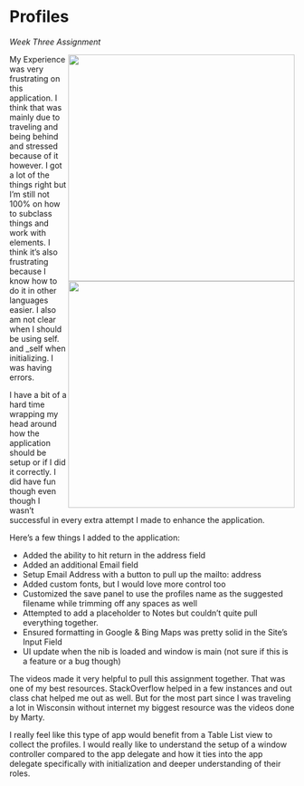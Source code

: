Profiles
=========

_Week Three Assignment_

<img src="http://cl.ly/image/1z290b0r2c2j/Screen%20Shot%202014-07-31%20at%2012.05.30%20AM.png" width="400px" align="right" /><img src="http://cl.ly/image/0f0f0A2d3Q1f/Screen%20Shot%202014-07-30%20at%2011.17.11%20PM.png" width="400px" align="right" />

My Experience was very frustrating on this application. I think that was mainly due to traveling and being behind and stressed because of it however. I got a lot of the things right but I’m still not 100% on how to subclass things and work with elements. I think it’s also frustrating because I know how to do it in other languages easier. I also am not clear when I should be using self. and _self when initializing. I was having errors. 

I have a bit of a hard time wrapping my head around how the application should be setup or if I did it correctly. I did have fun though even though I wasn’t successful in every extra attempt I made to enhance the application.

Here’s a few things I added to the application:

* Added the ability to hit return in the address field
* Added an additional Email field
* Setup Email Address with a button to pull up the mailto: address
* Added custom fonts, but I would love more control too
* Customized the save panel to use the profiles name as the suggested filename while trimming off any spaces as well
* Attempted to add a placeholder to Notes but couldn’t quite pull everything together.
* Ensured formatting in Google & Bing Maps was pretty solid in the Site’s Input Field
* UI update when the nib is loaded and window is main (not sure if this is a feature or a bug though)

The videos made it very helpful to pull this assignment together. That was one of my best resources. StackOverflow helped in a few instances and out class chat helped me out as well. But for the most part since I was traveling a lot in Wisconsin without internet my biggest resource was the videos done by Marty.

I really feel like this type of app would benefit from a Table List view to collect the profiles.  I would really like to understand the setup of a window controller compared to the app delegate and how it ties into the app delegate specifically with initialization and deeper understanding of their roles.